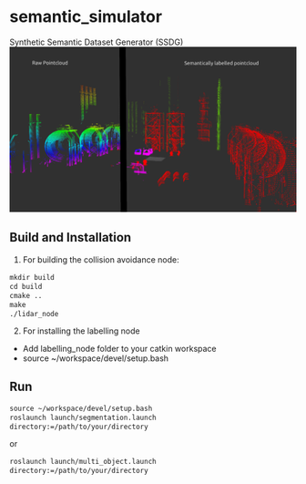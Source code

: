 # semantic_simulator
Synthetic Semantic Dataset Generator (SSDG)
![](/imgs/sample.png)


## Build and Installation
1. For building the collision avoidance node:
```
mkdir build
cd build
cmake ..
make 
./lidar_node
```
2. For installing the labelling node
- Add labelling_node folder to your catkin workspace
- source ~/workspace/devel/setup.bash

## Run
```
source ~/workspace/devel/setup.bash
roslaunch launch/segmentation.launch directory:=/path/to/your/directory
```
or 
```
roslaunch launch/multi_object.launch directory:=/path/to/your/directory
```